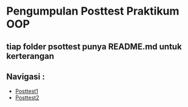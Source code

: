 # Pengumpulan Posttest Praktikum OOP
## tiap folder psottest punya README.md untuk kerterangan

## Navigasi :
- [Posttest1](posttest1)
- [Posttest2](posttest2)
